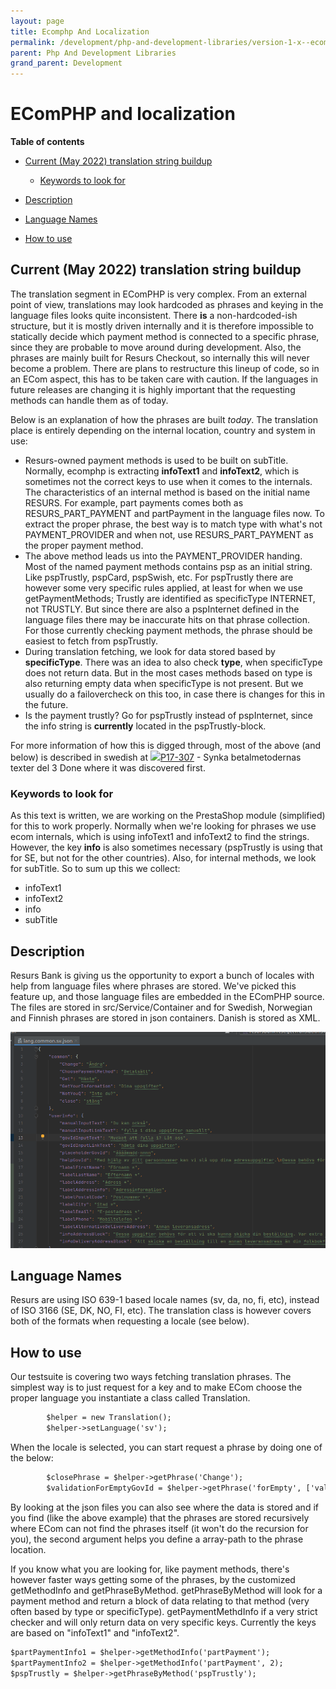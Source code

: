 ```yaml
---
layout: page
title: Ecomphp And Localization
permalink: /development/php-and-development-libraries/version-1-x--ecomphp-/ecomphp-and-localization/
parent: Php And Development Libraries
grand_parent: Development
---
```




# EComPHP and localization 

**Table of contents**

- [Current (May 2022) translation string
  buildup](#ecomphpandlocalization-current(may2022)translationstringbuildup)
  - [Keywords to look for](#ecomphpandlocalization-keywordstolookfor)

- [Description](#ecomphpandlocalization-description)
- [Language Names](#ecomphpandlocalization-languagenames)
- [How to use](#ecomphpandlocalization-howtouse)

## Current (May 2022) translation string buildup
The translation segment in EComPHP is very complex. From an external
point of view, translations may look hardcoded as phrases and keying in
the language files looks quite inconsistent. There **is** a
non-hardcoded-ish structure, but it is mostly driven internally and it
is therefore impossible to statically decide which payment method is
connected to a specific phrase, since they are probable to move around
during development. Also, the phrases are mainly built for Resurs
Checkout, so internally this will never become a problem. There are
plans to restructure this lineup of code, so in an ECom aspect, this has
to be taken care with caution. If the languages in future releases are
changing it is highly important that the requesting methods can handle
them as of today.

Below is an explanation of how the phrases are built *today*. The
translation place is entirely depending on the internal location,
country and system in use:

- Resurs-owned payment methods is used to be built on subTitle.
  Normally, ecomphp is extracting **infoText1** and **infoText2**, which
  is sometimes not the correct keys to use when it comes to the
  internals. The characteristics of an internal method is based on the
  initial name RESURS. For example, part payments comes both as
  RESURS_PART_PAYMENT and partPayment in the language files now. To
  extract the proper phrase, the best way is to match type with what's
  not PAYMENT_PROVIDER and when not, use RESURS_PART_PAYMENT as the
  proper payment method.
- The above method leads us into the PAYMENT_PROVIDER handing. Most of
  the named payment methods contains psp as an initial string. Like
  pspTrustly, pspCard, pspSwish, etc. For pspTrustly there are however
  some very specific rules applied, at least for when we use
  getPaymentMethods; Trustly are identified as specificType INTERNET,
  not TRUSTLY. But since there are also a pspInternet defined in the
  language files there may be inaccurate hits on that phrase collection.
  For those currently checking payment methods, the phrase should be
  easiest to fetch from pspTrustly.
- During translation fetching, we look for data stored based by
  **specificType**. There was an idea to also check **type**, when
  specificType does not return data. But in the most cases methods based
  on type is also returning empty data when specificType is not present.
  But we usually do a failovercheck on this too, in case there is
  changes for this in the future.
- Is the payment trustly? Go for pspTrustly instead of pspInternet,
  since the info string is **currently** located in the
  pspTrustly-block.

For more information of how this is digged through, most of the above
(and below) is described in swedish at
[![](https://resursbankplugins.atlassian.net/rest/api/2/universal_avatar/view/type/issuetype/avatar/10318?size=medium)P17-307](https://resursbankplugins.atlassian.net/browse/P17-307?src=confmacro) -
Synka betalmetodernas texter del 3 Done where it was discovered first.

### Keywords to look for
As this text is written, we are working on the PrestaShop module
(simplified) for this to work properly. Normally when we're looking for
phrases we use ecom internals, which is using infoText1 and infoText2 to
find the strings. However, the key **info** is also sometimes necessary
(pspTrustly is using that for SE, but not for the other countries).
Also, for internal methods, we look for subTitle. So to sum up this we
collect:

- infoText1
- infoText2
- info
- subTitle

## Description
Resurs Bank is giving us the opportunity to export a bunch of locales
with help from language files where phrases are stored. We've picked
this feature up, and those language files are embedded in the EComPHP
source. The files are stored in src/Service/Container and for Swedish,
Norwegian and Finnish phrases are stored in json containers. Danish is
stored as XML.

![](../../../../attachments/71794940/71794939.png)

## Language Names
Resurs are using ISO 639-1 based locale names (sv, da, no, fi, etc),
instead of ISO 3166 (SE, DK, NO, FI, etc). The translation class is
however covers both of the formats when requesting a locale (see below).

## How to use
Our testsuite is covering two ways fetching translation phrases. The
simplest way is to just request for a key and to make ECom choose the
proper language you instantiate a class called Translation.

```xml
        $helper = new Translation();
        $helper->setLanguage('sv');
```
When the locale is selected, you can start request a phrase by doing one
of the below:

```xml
        $closePhrase = $helper->getPhrase('Change');
        $validationForEmptyGovId = $helper->getPhrase('forEmpty', ['validation', 'govId']);
```
By looking at the json files you can also see where the data is stored
and if you find (like the above example) that the phrases are stored
recursively where ECom can not find the phrases itself (it won't do the
recursion for you), the second argument helps you define a array-path to
the phrase location.

If you know what you are looking for, like payment methods, there's
however faster ways getting some of the phrases, by the customized
getMethodInfo and getPhraseByMethod. getPhraseByMethod will look for a
payment method and return a block of data relating to that method (very
often based by type or specificType). getPaymentMethdInfo if a very
strict checker and will only return data on very specific keys.
Currently the keys are based on "infoText1" and "infoText2".

```xml
$partPaymentInfo1 = $helper->getMethodInfo('partPayment');
$partPaymentInfo2 = $helper->getMethodInfo('partPayment', 2);
$pspTrustly = $helper->getPhraseByMethod('pspTrustly');
```

